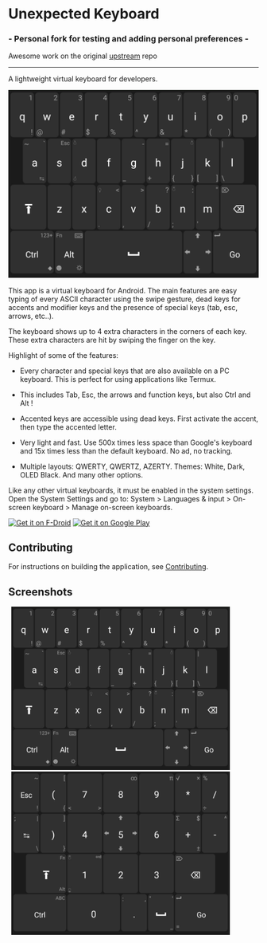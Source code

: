 # Unexpected Keyboard
###  - Personal fork for testing and adding personal preferences - 
Awesome work on the original [upstream](https://github.com/Julow/Unexpected-Keyboard) repo

-----
A lightweight virtual keyboard for developers.

![Unexpected Keyboard](metadata/android/en-US/images/featureGraphic.png)

This app is a virtual keyboard for Android. The main features are easy typing of every ASCII character using the swipe gesture, dead keys for accents and modifier keys and the presence of special keys (tab, esc, arrows, etc..).

The keyboard shows up to 4 extra characters in the corners of each key. These extra characters are hit by swiping the finger on the key.

Highlight of some of the features:

- Every character and special keys that are also available on a PC keyboard. This is perfect for using applications like Termux.

- This includes Tab, Esc, the arrows and function keys, but also Ctrl and Alt !

- Accented keys are accessible using dead keys. First activate the accent, then type the accented letter.

- Very light and fast. Use 500x times less space than Google's keyboard and 15x times less than the default keyboard. No ad, no tracking.

- Multiple layouts: QWERTY, QWERTZ, AZERTY. Themes: White, Dark, OLED Black. And many other options.

Like any other virtual keyboards, it must be enabled in the system settings. Open the System Settings and go to:
System > Languages & input > On-screen keyboard > Manage on-screen keyboards.

[<img src="https://fdroid.gitlab.io/artwork/badge/get-it-on.png"
     alt="Get it on F-Droid"
     height="80">](https://f-droid.org/packages/juloo.keyboard2/)
[<img src="https://play.google.com/intl/en_us/badges/images/generic/en-play-badge.png"
     alt="Get it on Google Play"
     height="80">](https://play.google.com/store/apps/details?id=juloo.keyboard2)

## Contributing

For instructions on building the application, see
[Contributing](CONTRIBUTING.md).

## Screenshots

<img src=metadata/android/en-US/images/featureGraphic.png
alt="Unexpected Keyboard Image"
style="width: 440px;
       margin-left: 6px;
       margin-right: 6px;">
<img src=metadata/android/en-US/images/featureGraphic2.png
alt="Unexpected Keyboard Image"
style="width: 440px;
       margin-left: 6px;
       margin-right: 6px;">

